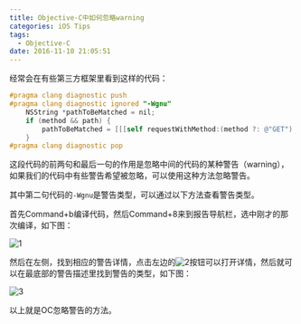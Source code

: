 ```yaml
---
title: Objective-C中如何忽略warning
categories: iOS Tips
tags:
  - Objective-C
date: 2016-11-10 21:05:51
---
```


经常会在有些第三方框架里看到这样的代码：

```objectivec
#pragma clang diagnostic push
#pragma clang diagnostic ignored "-Wgnu"
    NSString *pathToBeMatched = nil;
    if (method && path) {
        pathToBeMatched = [[[self requestWithMethod:(method ?: @"GET") path:path parameters:nil] URL] path];
    }
#pragma clang diagnostic pop
```

这段代码的前两句和最后一句的作用是忽略中间的代码的某种警告（warning），如果我们的代码中有些警告希望被忽略，可以使用这种方法忽略警告。

其中第二句代码的`-Wgnu`是警告类型，可以通过以下方法查看警告类型。

首先Command+b编译代码，然后Command+8来到报告导航栏，选中刚才的那次编译，如下图：

![1](http://7xn88v.com1.z0.glb.clouddn.com/ba9ee4f9e59a474670f251598e7978d6.png)

然后在左侧，找到相应的警告详情，点击左边的![2](http://7xn88v.com1.z0.glb.clouddn.com/f12763686090a1cec73de963526971be.png)按钮可以打开详情，然后就可以在最底部的警告描述里找到警告的类型，如下图：

![3](http://7xn88v.com1.z0.glb.clouddn.com/4d8b40432de09a56e50622b099f002bb.png)

以上就是OC忽略警告的方法。
